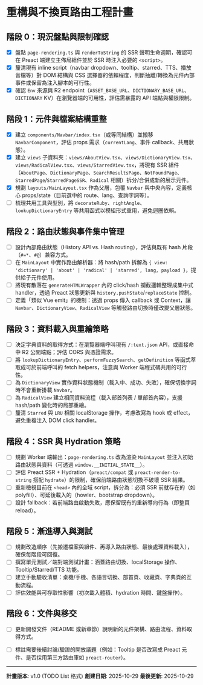 # 重構與不換頁路由工程計畫

## 階段 0：現況盤點與限制確認
- [x] 盤點 `page-rendering.ts` 與 `renderToString` 的 SSR 聲明生命週期，確認可在 Preact 端建立主佈局組件並於 SSR 時注入必要的 `<script>`。
- [x] 釐清現有 inline script（navbar dropdown、tooltip、starred、TTS、播放音檔等）對 DOM 結構與 CSS 選擇器的依賴程度，判斷抽離/轉換為元件內部事件或保留為注入腳本的可行性。
- [x] 確認 `Env` 來源與 R2 endpoint（`ASSET_BASE_URL`、`DICTIONARY_BASE_URL`、`DICTIONARY` KV）在瀏覽器端的可用性，評估需暴露的 API 端點與權限限制。

## 階段 1：元件與檔案結構重整
- [x] 建立 `components/Navbar/index.tsx`（或等同結構）並搬移 `NavbarComponent`，評估 props 需求（`currentLang`、事件 callback、共用狀態）。
- [x] 建立 `views` 子資料夾：`views/AboutView.tsx`、`views/DictionaryView.tsx`、`views/RadicalView.tsx`、`views/StarredView.tsx`，將現有 SSR 組件（`AboutPage`、`DictionaryPage`、`SearchResultsPage`、`NotFoundPage`、`StarredPage`/`StarredPageSSR`、`Radical` 相關）拆分/合併成新的展示元件。
- [x] 規劃 `layouts/MainLayout.tsx` 作為父層，包覆 `Navbar` 與中央內容，定義核心 props/state（目前選中的 route、lang、查詢字詞等）。
- [ ] 梳理共用工具與型別，將 `decorateRuby`、`rightAngle`、`lookupDictionaryEntry` 等共用函式以模組形式重用，避免迴圈依賴。

## 階段 2：路由狀態與事件集中管理
- [ ] 設計內部路由狀態（History API vs. Hash routing），評估與既有 hash 片段（`#=*`、`#@`）兼容方式。
- [ ] 在 `MainLayout` 中實作路由解析器：將 hash/path 拆解為 `{ view: 'dictionary' | 'about' | 'radical' | 'starred', lang, payload }`，提供給子元件使用。
- [ ] 將現有散落在 `generateHTMLWrapper` 內的 click/hash 攔截邏輯整理成集中式 handler，透過 Preact 狀態更新與 `history.pushState`/`replaceState` 控制。
- [ ] 定義「類似 Vue emit」的機制：透過 props 傳入 callback 或 Context，讓 `Navbar`、`DictionaryView`、`RadicalView` 等觸發路由切換時僅改變父層狀態。

## 階段 3：資料載入與重繪策略
- [ ] 決定字典資料的取得方式：在瀏覽器端呼叫現有 `/:text.json` API，或直接命中 R2 公開端點；評估 CORS 與憑證需求。
- [ ] 將 `lookupDictionaryEntry`、`performFuzzySearch`、`getDefinition` 等函式萃取成可於前端呼叫的 fetch helpers，注意與 Worker 端程式碼共用的可行性。
- [ ] 為 `DictionaryView` 實作資料狀態機制（載入中、成功、失敗），確保切換字詞時不會重新掛載 `Navbar`。
- [ ] 為 `RadicalView` 建立相同資料流程（載入部首列表 / 單部首內容），支援 hash/path 變化時的局部重繪。
- [ ] 釐清 `Starred` 與 `LRU` 相關 localStorage 操作，考慮改寫為 hook 或 effect，避免重複注入 DOM click handler。

## 階段 4：SSR 與 Hydration 策略
- [ ] 規劃 Worker 端輸出：`page-rendering.ts` 改為渲染 `MainLayout` 並注入初始路由狀態與資料（可透過 `window.__INITIAL_STATE__`）。
- [ ] 評估 Preact SSR + Hydration（`preact/compat` 或 `preact-render-to-string` 搭配 `hydrate`）的限制，確保前端路由狀態切換不破壞 SSR 結果。
- [ ] 重新檢視目前在 `<head>` 內的全域 script，拆分為：必須 SSR 前就存在的（如 polyfill）、可延後載入的（howler、bootstrap dropdown）。
- [ ] 設計 fallback：若前端路由啟動失敗，應保留既有的重新導向行為（即整頁 reload）。

## 階段 5：漸進導入與測試
- [ ] 規劃改造順序（先搬遷檔案與組件、再導入路由狀態、最後處理資料載入），確保每階段可回復。
- [ ] 撰寫單元測試／端對端測試計畫：涵蓋路由切換、localStorage 操作、Tooltip/Starred/TTS 功能。
- [ ] 建立手動驗收清單：桌機/手機、各語言切換、部首頁、收藏頁、字典頁的互動流程。
- [ ] 評估效能與可存取性影響（初次載入體積、hydration 時間、鍵盤操作）。

## 階段 6：文件與移交
- [ ] 更新開發文件（README 或新章節）說明新的元件架構、路由流程、資料取得方式。
- [ ] 標註需要後續討論/驗證的開放議題（例如：Tooltip 是否改寫成 Preact 元件、是否採用第三方路由庫如 `preact-router`）。


---

**計畫版本**: v1.0 (TODO List 格式)
**創建日期**: 2025-10-29
**最後更新**: 2025-10-29
